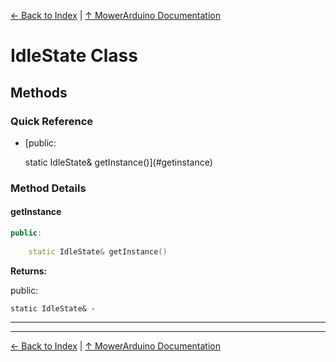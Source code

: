 [← Back to Index](../README.md) | [↑ MowerArduino Documentation](../README.md)

# IdleState Class

## Methods

### Quick Reference

- [public:
    
    static IdleState& getInstance()](#getinstance)

### Method Details

#### getInstance

```cpp
public:
    
    static IdleState& getInstance()
```

**Returns:**

public:
    
    static IdleState& - 

---

---

[← Back to Index](../README.md) | [↑ MowerArduino Documentation](../README.md)

